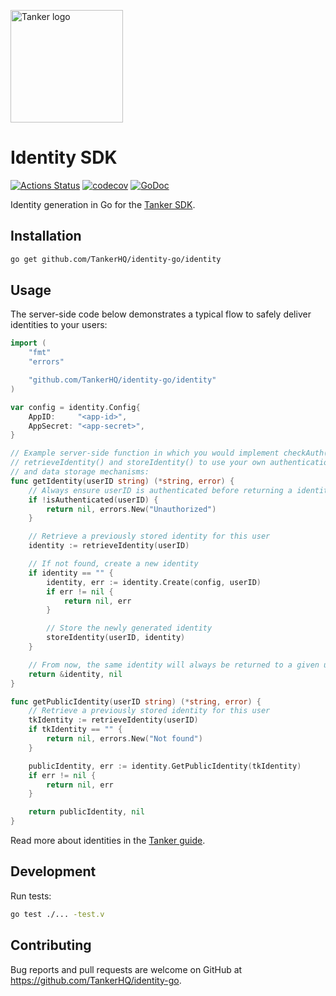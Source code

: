<a href="#readme"><img src="https://tanker.io/images/github-logo.png" alt="Tanker logo" width="180" /></a>

# Identity SDK

[![Actions Status](https://github.com/TankerHQ/identity-go/workflows/Tests/badge.svg)](https://github.com/TankerHQ/identity-go/actions) [![codecov](https://codecov.io/gh/TankerHQ/identity-go/branch/master/graph/badge.svg)](https://codecov.io/gh/TankerHQ/identity-go) [![GoDoc][doc-badge]][doc]

Identity generation in Go for the [Tanker SDK](https://docs.tanker.io/latest/).

## Installation

```bash
go get github.com/TankerHQ/identity-go/identity
```

## Usage

The server-side code below demonstrates a typical flow to safely deliver identities to your users:

```go
import (
	"fmt"
	"errors"

	"github.com/TankerHQ/identity-go/identity"
)

var config = identity.Config{
	AppID:     "<app-id>",
	AppSecret: "<app-secret>",
}

// Example server-side function in which you would implement checkAuth(),
// retrieveIdentity() and storeIdentity() to use your own authentication
// and data storage mechanisms:
func getIdentity(userID string) (*string, error) {
	// Always ensure userID is authenticated before returning a identity
	if !isAuthenticated(userID) {
		return nil, errors.New("Unauthorized")
	}

	// Retrieve a previously stored identity for this user
	identity := retrieveIdentity(userID)

	// If not found, create a new identity
	if identity == "" {
		identity, err := identity.Create(config, userID)
		if err != nil {
			return nil, err
		}

		// Store the newly generated identity
		storeIdentity(userID, identity)
	}

	// From now, the same identity will always be returned to a given user
	return &identity, nil
}

func getPublicIdentity(userID string) (*string, error) {
	// Retrieve a previously stored identity for this user
	tkIdentity := retrieveIdentity(userID)
	if tkIdentity == "" {
		return nil, errors.New("Not found")
	}

	publicIdentity, err := identity.GetPublicIdentity(tkIdentity)
	if err != nil {
		return nil, err
	}

	return publicIdentity, nil
}
```

Read more about identities in the [Tanker guide](https://docs.tanker.io/latest/guides/identity-management/).

## Development

Run tests:

```bash
go test ./... -test.v
```

## Contributing

Bug reports and pull requests are welcome on GitHub at https://github.com/TankerHQ/identity-go.

[build-badge]: https://travis-ci.org/TankerHQ/identity-go.svg?branch=master
[build]: https://travis-ci.org/TankerHQ/identity-go
[doc-badge]: https://godoc.org/github.com/TankerHQ/identity-go/identity?status.svg
[doc]: https://godoc.org/github.com/TankerHQ/identity-go/identity
